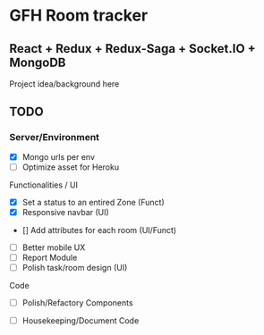 # GFH Room tracker 
## React + Redux + Redux-Saga + Socket.IO + MongoDB

Project idea/background here

## TODO

### Server/Environment
- [x] Mongo urls per env
- [ ] Optimize asset for Heroku

Functionalities / UI
- [x] Set a status to an entired Zone (Funct)
- [x] Responsive navbar (UI)
- [] Add attributes for each room (UI/Funct)
- [ ] Better mobile UX
- [ ] Report Module
- [ ] Polish task/room design (UI)

Code
- [ ] Polish/Refactory Components
- [ ] Housekeeping/Document Code



